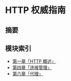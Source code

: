 # HTTP 权威指南

## 摘要

## 模块索引

- [第一章「HTTP 概述」](./chapter1/README.md)
- [第四章「连接管理」](./chapter4/README.md)
- [第六章「代理」](./chapter6/README.md)
